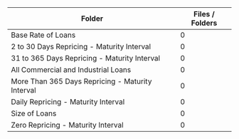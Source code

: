 | Folder                                           |   Files / Folders |
|--------------------------------------------------|-------------------|
| Base Rate of Loans                               |                 0 |
| 2 to 30 Days Repricing - Maturity Interval       |                 0 |
| 31 to 365 Days Repricing - Maturity Interval     |                 0 |
| All Commercial and Industrial Loans              |                 0 |
| More Than 365 Days Repricing - Maturity Interval |                 0 |
| Daily Repricing - Maturity Interval              |                 0 |
| Size of Loans                                    |                 0 |
| Zero Repricing - Maturity Interval               |                 0 |
